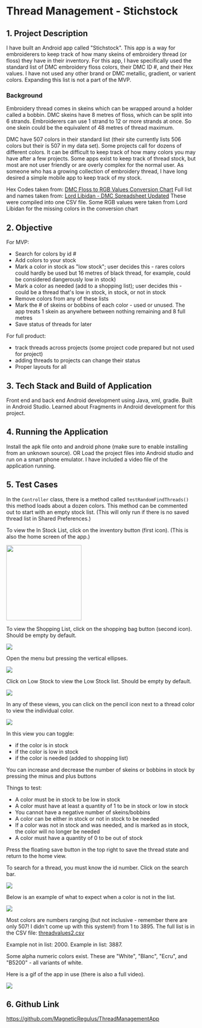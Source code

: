 # Thread Management - Stichstock

## 1. Project Description
I have built an Android app called "Stichstock". This app is a way for embroiderers to keep track of how many skeins of embroidery thread (or floss) they have in their inventory. For this app, I have specifically used the standard list of DMC embroidery floss colors, their DMC ID #, and their Hex values. I have not used any other brand or DMC metallic, gradient, or varient colors. Expanding this list is not a part of the MVP.

### Background
Embroidery thread comes in skeins which can be wrapped around a holder called a bobbin. DMC skeins have 8 metres of floss, which can be split into 6 strands. Embroiderers can use 1 strand to 12 or more strands at once. So one skein could be the equivalent of 48 metres of thread maximum.

DMC have 507 colors in their standard list (their site currently lists 506 colors but their is 507 in my data set). Some projects call for dozens of different colors. It can be difficult to keep track of how many colors you may have after a few projects. Some apps exist to keep track of thread stock, but most are not user friendly or are overly complex for the normal user. As someone who has a growing collection of embroidery thread, I have long desired a simple mobile app to keep track of my stock.

Hex Codes taken from: [DMC Floss to RGB Values Conversion Chart](http://dmc.crazyartzone.com/index.asp)
Full list and names taken from: [Lord Libidan - DMC Spreadsheet Updated](https://lordlibidan.com/dmc-thread-inventory-spreadsheet/)
These were compiled into one CSV file. Some RGB values were taken from Lord Libidan for the missing colors in the conversion chart

## 2. Objective
For MVP:
- Search for colors by id #
- Add colors to your stock
- Mark a color in stock as "low stock"; user decides this - rares colors could hardly be used but 16 metres of black thread, for example, could be considered dangerously low in stock)
- Mark a color as needed (add to a shopping list); user decides this - could be a thread that's low in stock, in stock, or not in stock
- Remove colors from any of these lists
- Mark the # of skeins or bobbins of each color - used or unused. The app treats 1 skein as anywhere between nothing remaining and 8 full metres
- Save status of threads for later

For full product:
- track threads across projects (some project code prepared but not used for project)
- adding threads to projects can change their status
- Proper layouts for all 

## 3. Tech Stack and Build of Application
Front end and back end Android development using Java, xml, gradle. Built in Android Studio. Learned about Fragments in Android development for this project.

## 4. Running the Application
Install the apk file onto and android phone (make sure to enable installing from an unknown source).
OR Load the project files into Android studio and run on a smart phone emulator.
I have included a video file of the application running.

## 5. Test Cases

In the `Controller` class, there is a method called `testRandomFindThreads()` this method loads about a dozen colors. This method can be commented out to start with an empty stock list. (This will only run if there is no saved thread list in Shared Preferences.)

To view the In Stock List, click on the inventory button (first icon). (This is also the home screen of the app.)

<img src="images/stock_list.png" height="200">

To view the Shopping List, click on the shopping bag button (second icon). Should be empty by default.

![](images/shopping_list.png)

Open the menu but pressing the vertical ellipses.

![](images/open_menu.png)

Click on Low Stock to view the Low Stock list. Should be empty by default.

![](images/low_stock_list.png)

In any of these views, you can click on the pencil icon next to a thread color to view the individual color.

![](images/individual_thread_view.png)

In this view you can toggle:
- if the color is in stock
- if the color is low in stock
- if the color is needed (added to shopping list)

You can increase and decrease the number of skeins or bobbins in stock by pressing the minus and plus buttons

Things to test:
- A color must be in stock to be low in stock
- A color must have at least a quantity of 1 to be in stock or low in stock
- You cannot have a negative number of skeins/bobbins
- A color can be either in stock or not in stock to be needed
- If a color was not in stock and was needed, and is marked as in stock, the color will no longer be needed
- A color must have a quantity of 0 to be out of stock

Press the floating save button in the top right to save the thread state and return to the home view.

To search for a thread, you must know the id number. Click on the search bar.

![](images/click_on_search_bar.png)

Below is an example of what to expect when a color is not in the list.

![](images/example_not_found.png)

Most colors are numbers ranging (but not inclusive - remember there are only 507! I didn't come up with this system!) from 1 to 3895. The full list is in the CSV file: [threadvalues2.csv](app/src/main/res/raw/threadvalues2.csv)

Example not in list: 2000.
Example in list: 3887.

Some alpha numeric colors exist. These are "White", "Blanc", "Ecru", and "B5200" - all variants of white.

Here is a gif of the app in use (there is also a full video).

![](example.gif)

## 6. Github Link
https://github.com/MagneticRegulus/ThreadManagementApp